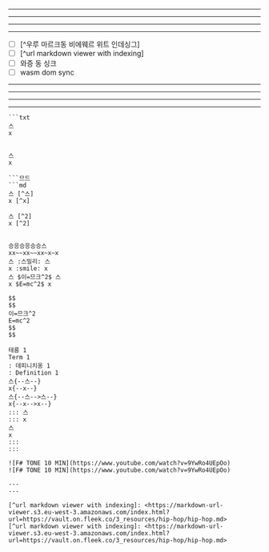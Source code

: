 
---
---
---
---

- [ ] [^우루 마르크동 비에웨르 위트 인데싱그]
- [ ] [^url markdown viewer with indexing]
- [ ] 와증 동 싱크
- [ ] wasm dom sync

---
---
---
---

```트스트
```txt
스
x
```
```

스
x

```므드
```md
스 [^스]
x [^x]

스 [^2]
x [^2]
```
```

승응승응승승스
xx~~xx~~xx~x~x
스 :스밀리: 스
x :smile: x
스 $이=므크^2$ 스
x $E=mc^2$ x

$$
$$
이=므크^2
E=mc^2
$$
$$

테릉 1
Term 1
: 데피니치옹 1
: Definition 1
스{--스--}
x{--x--}
스{--스-->스--}
x{--x-->x--}
::: 스
::: x
스
x
:::
:::

![F# TONE 10 MIN](https://www.youtube.com/watch?v=9YwRo4UEpOo)
![F# TONE 10 MIN](https://www.youtube.com/watch?v=9YwRo4UEpOo)

---
---

[^url markdown viewer with indexing]: <https://markdown-url-viewer.s3.eu-west-3.amazonaws.com/index.html?url=https://vault.on.fleek.co/3_resources/hip-hop/hip-hop.md>
[^url markdown viewer with indexing]: <https://markdown-url-viewer.s3.eu-west-3.amazonaws.com/index.html?url=https://vault.on.fleek.co/3_resources/hip-hop/hip-hop.md>
